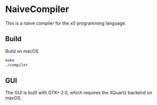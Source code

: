 # NaiveCompiler

This is a naive compiler for the x0 programming language.

## Build

Build on macOS

```sh
make
./compiler
```

## GUI

The GUI is built with GTK+ 2.0, which requires the XQuartz backend on macOS.